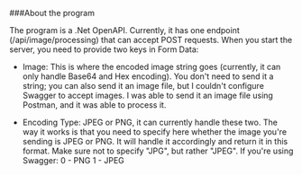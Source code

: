 ###About the program

The program is a .Net OpenAPI. Currently, it has one endpoint (/api/image/processing) that can accept POST requests.
When you start the server, you need to provide two keys in Form Data:

- Image: This is where the encoded image string goes (currently, it can only handle Base64 and Hex encoding). 
You don't need to send it a string; you can also send it an image file, but I couldn't configure Swagger to accept images. 
I was able to send it an image file using Postman, and it was able to process it.

- Encoding Type: JPEG or PNG, it can currently handle these two.
The way it works is that you need to specify here whether the image you're sending is JPEG or PNG.
It will handle it accordingly and return it in this format. Make sure not to specify "JPG", but rather "JPEG".
If you're using Swagger:
0 - PNG
1 - JPEG

